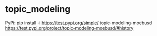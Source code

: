 # topic_modeling
PyPi: pip install -i https://test.pypi.org/simple/ topic-modeling-moebusd 
https://test.pypi.org/project/topic-modeling-moebusd/#history
